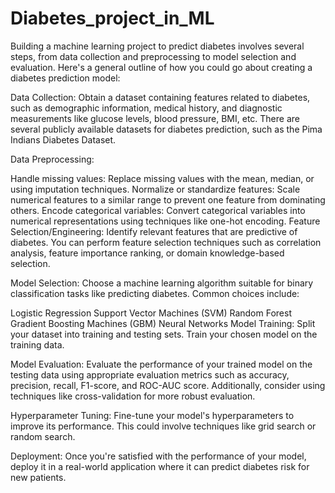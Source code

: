# Diabetes_project_in_ML
Building a machine learning project to predict diabetes involves several steps, from data collection and preprocessing to model selection and evaluation. Here's a general outline of how you could go about creating a diabetes prediction model:

Data Collection: Obtain a dataset containing features related to diabetes, such as demographic information, medical history, and diagnostic measurements like glucose levels, blood pressure, BMI, etc. There are several publicly available datasets for diabetes prediction, such as the Pima Indians Diabetes Dataset.

Data Preprocessing:

Handle missing values: Replace missing values with the mean, median, or using imputation techniques.
Normalize or standardize features: Scale numerical features to a similar range to prevent one feature from dominating others.
Encode categorical variables: Convert categorical variables into numerical representations using techniques like one-hot encoding.
Feature Selection/Engineering: Identify relevant features that are predictive of diabetes. You can perform feature selection techniques such as correlation analysis, feature importance ranking, or domain knowledge-based selection.

Model Selection: Choose a machine learning algorithm suitable for binary classification tasks like predicting diabetes. Common choices include:

Logistic Regression
Support Vector Machines (SVM)
Random Forest
Gradient Boosting Machines (GBM)
Neural Networks
Model Training: Split your dataset into training and testing sets. Train your chosen model on the training data.

Model Evaluation: Evaluate the performance of your trained model on the testing data using appropriate evaluation metrics such as accuracy, precision, recall, F1-score, and ROC-AUC score. Additionally, consider using techniques like cross-validation for more robust evaluation.

Hyperparameter Tuning: Fine-tune your model's hyperparameters to improve its performance. This could involve techniques like grid search or random search.

Deployment: Once you're satisfied with the performance of your model, deploy it in a real-world application where it can predict diabetes risk for new patients.

